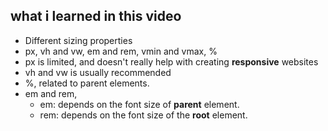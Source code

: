 ## what i learned in this video

- Different sizing properties
- px, vh and vw, em and rem, vmin and vmax, %
- px is limited, and doesn't really help with creating **responsive** websites
- vh and vw is usually recommended
- %, related to parent elements. 
- em and rem, 
    - em: depends on the font size of **parent** element.
    - rem: depends on the font size of the **root** element. 
